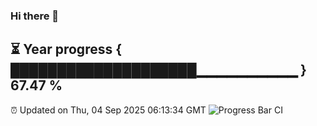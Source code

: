 ### Hi there 👋
⏳ Year progress { ████████████████████▁▁▁▁▁▁▁▁▁▁ } 67.47 %
---
⏰ Updated on Thu, 04 Sep 2025 06:13:34 GMT
![Progress Bar CI](https://github.com/Moyi321/Moyi321/workflows/Progress%20Bar%20CI/badge.svg)
